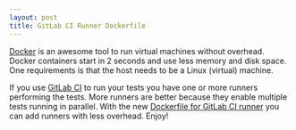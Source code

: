 ```yaml
---
layout: post
title: GitLab CI Runner Dockerfile
---
```

  [Docker](https://www.docker.io/) is an awesome tool to run virtual machines without overhead. Docker containers start in 2 seconds and use less memory and disk space. One requirements is that the host needs to be a Linux (virtual) machine.

If you use [GitLab CI](http://gitlab.org/gitlab-ci/) to run your tests you have one or more runners performing the tests. More runners are better because they enable multiple tests running in parallel. With the new [Dockerfile for GitLab CI runner](https://github.com/gitlabhq/gitlab-ci-runner/blob/master/Dockerfile) you can add runners with less overhead. Enjoy!